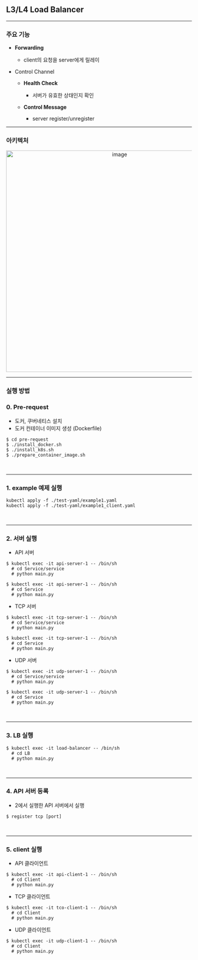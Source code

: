 ## L3/L4 Load Balancer

---

### 주요 기능

- **Forwarding**
  - client의 요청을 server에게 릴레이


- Control Channel
  - **Health Check**
    - 서버가 유효한 상태인지 확인

  - **Control Message**
    - server register/unregister

---

### 아키텍처

<p align="center"><img width="600" alt="image"src="https://github.com/1006lem/tools/assets/68532437/4fffd522-9ac9-47ee-a7ed-870c998f163d
"></p>

---



### 실행 방법

### 0. Pre-request
- 도커, 쿠버네티스 설치 
- 도커 컨테이너 이미지 생성 (Dockerfile)
```shell
$ cd pre-request
$ ./install_docker.sh
$ ./install_k8s.sh
$ ./prepare_container_image.sh
```


<br>

---

### 1. example 예제 실행

```shell
kubectl apply -f ./test-yaml/example1.yaml
kubectl apply -f ./test-yaml/example1_client.yaml
```
<br>

---

### 2. 서버 실행
- API 서버
```shell
$ kubectl exec -it api-server-1 -- /bin/sh
  # cd Service/service
  # python main.py
```

```shell
$ kubectl exec -it api-server-1 -- /bin/sh
  # cd Service
  # python main.py
```

- TCP 서버
```shell
$ kubectl exec -it tcp-server-1 -- /bin/sh
  # cd Service/service
  # python main.py
```

```shell
$ kubectl exec -it tcp-server-1 -- /bin/sh
  # cd Service
  # python main.py
```

- UDP 서버 
```shell
$ kubectl exec -it udp-server-1 -- /bin/sh
  # cd Service/service
  # python main.py
```

```shell
$ kubectl exec -it udp-server-1 -- /bin/sh
  # cd Service
  # python main.py
```

<br>

---

### 3. LB 실행
```shell
$ kubectl exec -it load-balancer -- /bin/sh
  # cd LB
  # python main.py
```
<br>

---
### 4. API 서버 등록
- 2에서 실행한 API 서버에서 실행
```shell
$ register tcp [port]
```

<br>

---

### 5. client 실행
- API 클라이언트
```shell
$ kubectl exec -it api-client-1 -- /bin/sh 
  # cd Client
  # python main.py
```

- TCP 클라이언트
```shell
$ kubectl exec -it tco-client-1 -- /bin/sh 
  # cd Client
  # python main.py
```

- UDP 클라이언트
```shell
$ kubectl exec -it udp-client-1 -- /bin/sh 
  # cd Client
  # python main.py
```
<br>
<br>
